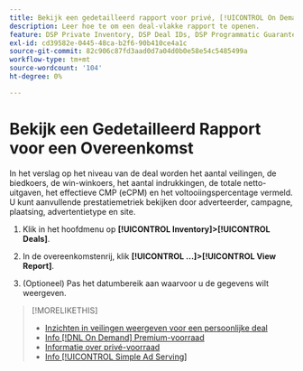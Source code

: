 ```yaml
---
title: Bekijk een gedetailleerd rapport voor privé, [!UICONTROL On Demand], of [!UICONTROL Simple Ad Serving] Deal
description: Leer hoe te om een deal-vlakke rapport te openen.
feature: DSP Private Inventory, DSP Deal IDs, DSP Programmatic Guaranteed Deals, DSP On Demand Inventory, DSP Simple Ad Serving
exl-id: cd39582e-0445-48ca-b2f6-90b410ce4a1c
source-git-commit: 82c906c87fd3aad0d7a04d0b0e58e54c5485499a
workflow-type: tm+mt
source-wordcount: '104'
ht-degree: 0%

---
```


# Bekijk een Gedetailleerd Rapport voor een Overeenkomst

In het verslag op het niveau van de deal worden het aantal veilingen, de biedkoers, de win-winkoers, het aantal indrukkingen, de totale netto-uitgaven, het effectieve CMP (eCPM) en het voltooiingspercentage vermeld. U kunt aanvullende prestatiemetriek bekijken door adverteerder, campagne, plaatsing, advertentietype en site.

1. Klik in het hoofdmenu op **[!UICONTROL Inventory]>[!UICONTROL Deals]**.

1. In de overeenkomstenrij, klik **[!UICONTROL ...]>[!UICONTROL View Report]**.

1. (Optioneel) Pas het datumbereik aan waarvoor u de gegevens wilt weergeven.

>[!MORELIKETHIS]
>
>* [Inzichten in veilingen weergeven voor een persoonlijke deal](/help/dsp/inventory/private-deal-auction-insights.md)
>* [Info [!DNL On Demand] Premium-voorraad](on-demand-inventory-about.md)
>* [Informatie over privé-voorraad](private-inventory-about.md)
>* [Info [!UICONTROL Simple Ad Serving]](simple-deal-about.md)

